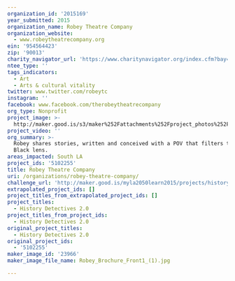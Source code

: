 ```yaml
---
organization_id: '2015169'
year_submitted: 2015
organization_name: Robey Theatre Company
organization_website:
  - www.robeytheatrecompany.org
ein: '954564423'
zip: '90013'
charity_navigator_url: 'https://www.charitynavigator.org/index.cfm?bay=search.profile&ein=954564423'
ntee_type: ''
tags_indicators:
  - Art
  - Arts & cultural vitality
twitter: www.twitter.com/robeytc
instagram: ''
facebook: www.facebook.com/therobeytheatrecompany
org_type: Nonprofit
project_image: >-
  http://maker.good.is/s3/maker%252Fattachments%252Fproject_photos%252Fimages%252F23966%252Fdisplay%252FRobey_Brochure_Front1_(1).jpg=c570x385
project_video: ''
org_summary: >-
  Robey shares stories, written and conceived with a POV that filters through a
  Black lens.
areas_impacted: South LA
project_ids: '5102255'
title: Robey Theatre Company
uri: /organizations/robey-theatre-company/
challenge_url: 'http://maker.good.is/myla2050learn2015/projects/history-mobile.html'
extrapolated_project_ids: []
project_titles_from_extrapolated_project_ids: []
project_titles:
  - History Detectives 2.0
project_titles_from_project_ids:
  - History Detectives 2.0
original_project_titles:
  - History Detectives 2.0
original_project_ids:
  - '5102255'
maker_image_id: '23966'
maker_image_file_name: Robey_Brochure_Front1_(1).jpg

---
```

